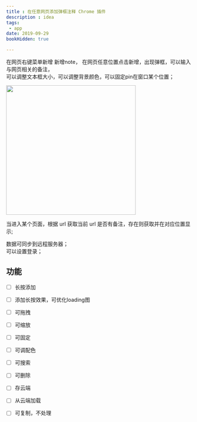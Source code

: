 ```yaml
---
title : 在任意网页添加弹框注释 Chrome 插件
description : idea
tags:
 - app
date: 2019-09-29
bookHidden: true 

---
```



在网页右键菜单新增 新增note， 在网页任意位置点击新增，出现弹框，可以输入与网页相关的备注，  
可以调整文本框大小，可以调整背景颜色，可以固定pin在窗口某个位置；  

<!--more-->

<img src="../note-anywhere.jpeg" style="height:350px;"/>


当进入某个页面，根据 url 获取当前 url 是否有备注，存在则获取并在对应位置显示;

数据可同步到远程服务器；  
可以设置登录；




## 功能

- [ ] 长按添加
- [ ] 添加长按效果，可优化loading图
- [ ] 可拖拽
- [ ] 可缩放
- [ ] 可固定
- [ ] 可调配色
- [ ] 可搜索
- [ ] 可删除
- [ ] 存云端
- [ ] 从云端加载
- [ ] 可复制，不处理
	
